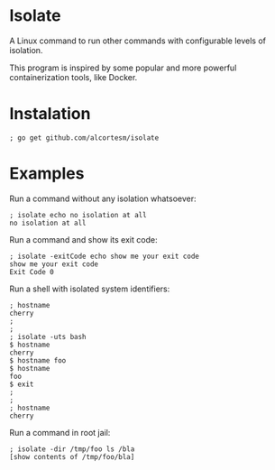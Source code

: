 # Isolate

A Linux command to run other commands with configurable levels of isolation.

This program is inspired by some popular and more powerful containerization tools,
like Docker.

# Instalation

```
; go get github.com/alcortesm/isolate
```

# Examples

Run a command without any isolation whatsoever:
```
; isolate echo no isolation at all
no isolation at all
```

Run a command and show its exit code:
```
; isolate -exitCode echo show me your exit code
show me your exit code
Exit Code 0
```

Run a shell with isolated system identifiers:

```
; hostname
cherry
;
;
; isolate -uts bash
$ hostname
cherry
$ hostname foo
$ hostname
foo
$ exit
;
;
; hostname
cherry
```

Run a command in root jail:

```
; isolate -dir /tmp/foo ls /bla
[show contents of /tmp/foo/bla]
```
